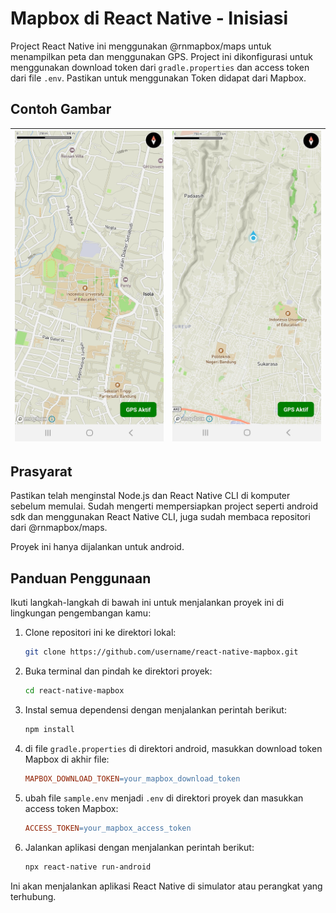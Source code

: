 # Mapbox di React Native - Inisiasi

Project React Native ini menggunakan @rnmapbox/maps untuk menampilkan peta dan menggunakan GPS. Project ini dikonfigurasi untuk menggunakan download token dari `gradle.properties` dan access token dari file `.env`. Pastikan untuk menggunakan Token didapat dari Mapbox.

## Contoh Gambar

| ![1684764349195](image/README/1684764349195.png) | ![1684764361890](image/README/1684764361890.png) |
| ---------------------------------------------- | ---------------------------------------------- |

## Prasyarat

Pastikan telah menginstal Node.js dan React Native CLI di komputer sebelum memulai. Sudah mengerti mempersiapkan project seperti android sdk dan menggunakan React Native CLI, juga sudah membaca repositori dari @rnmapbox/maps.

Proyek ini hanya dijalankan untuk android.

## Panduan Penggunaan

Ikuti langkah-langkah di bawah ini untuk menjalankan proyek ini di lingkungan pengembangan kamu:

1. Clone repositori ini ke direktori lokal:

   ```bash
   git clone https://github.com/username/react-native-mapbox.git
   ```
2. Buka terminal dan pindah ke direktori proyek:

   ```bash
   cd react-native-mapbox
   ```
3. Instal semua dependensi dengan menjalankan perintah berikut:

   ```bash
   npm install
   ```
4. di file `gradle.properties` di direktori android, masukkan download token Mapbox di akhir file:

   ```makefile
   MAPBOX_DOWNLOAD_TOKEN=your_mapbox_download_token
   ```
5. ubah file `sample.env`  menjadi `.env` di direktori proyek dan masukkan access token Mapbox:

   ```makefile
   ACCESS_TOKEN=your_mapbox_access_token
   ```
6. Jalankan aplikasi dengan menjalankan perintah berikut:

   ```bash
   npx react-native run-android
   ```

Ini akan menjalankan aplikasi React Native di simulator atau perangkat yang terhubung.
